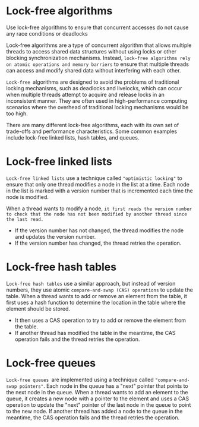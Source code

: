 
# Lock-free algorithms
Use lock-free algorithms to ensure that concurrent accesses do not cause any race conditions or deadlocks

Lock-free algorithms are a type of concurrent algorithm that allows multiple threads to access shared data structures without using locks or other blocking synchronization mechanisms. Instead, `lock-free algorithms rely on atomic operations and memory barriers` to ensure that multiple threads can access and modify shared data without interfering with each other.

`Lock-free `algorithms are designed to avoid the problems of traditional locking mechanisms, such as deadlocks and livelocks, which can occur when multiple threads attempt to acquire and release locks in an inconsistent manner. They are often used in high-performance computing scenarios where the overhead of traditional locking mechanisms would be too high.

There are many different lock-free algorithms, each with its own set of trade-offs and performance characteristics. Some common examples include lock-free linked lists, hash tables, and queues.

# Lock-free linked lists
`Lock-free linked lists` use a technique called `"optimistic locking"` to ensure that only one thread modifies a node in the list at a time. Each node in the list is marked with a version number that is incremented each time the node is modified.

When a thread wants to modify a node, `it first reads the version number to check that the node has not been modified by another thread since the last read.`
  - If the version number has not changed, the thread modifies the node and updates the version number.
  - If the version number has changed, the thread retries the operation.

# Lock-free hash tables 
L`ock-free hash tables` use a similar approach, but instead of version numbers, they use atomic `compare-and-swap (CAS) operations` to update the table. When a thread wants to add or remove an element from the table, it first uses a hash function to determine the location in the table where the element should be stored.
- It then uses a CAS operation to try to add or remove the element from the table.
- If another thread has modified the table in the meantime, the CAS operation fails and the thread retries the operation.

# Lock-free queues
`Lock-free queues `are implemented using a technique called `"compare-and-swap pointers"`. Each node in the queue has a "next" pointer that points to the next node in the queue. When a thread wants to add an element to the queue, it creates a new node with a pointer to the element and uses a CAS operation to update the "next" pointer of the last node in the queue to point to the new node. If another thread has added a node to the queue in the meantime, the CAS operation fails and the thread retries the operation.

